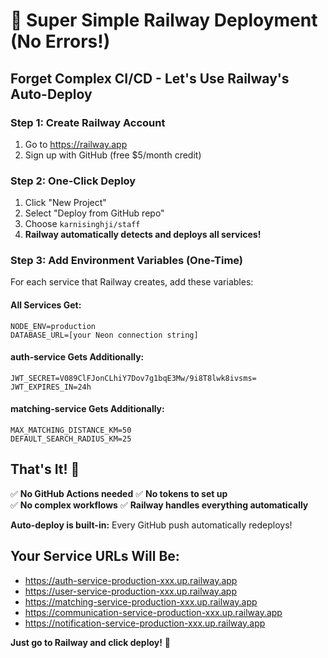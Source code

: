 # 🚀 Super Simple Railway Deployment (No Errors!)

## **Forget Complex CI/CD - Let's Use Railway's Auto-Deploy**

### **Step 1: Create Railway Account**
1. Go to https://railway.app
2. Sign up with GitHub (free $5/month credit)

### **Step 2: One-Click Deploy**
1. Click "New Project"
2. Select "Deploy from GitHub repo" 
3. Choose `karnisinghji/staff`
4. **Railway automatically detects and deploys all services!**

### **Step 3: Add Environment Variables (One-Time)**

For each service that Railway creates, add these variables:

#### **All Services Get:**
```
NODE_ENV=production
DATABASE_URL=[your Neon connection string]
```

#### **auth-service Gets Additionally:**
```
JWT_SECRET=V089ClFJonCLhiY7Dov7g1bqE3Mw/9i8T8lwk8ivsms=
JWT_EXPIRES_IN=24h
```

#### **matching-service Gets Additionally:**
```
MAX_MATCHING_DISTANCE_KM=50
DEFAULT_SEARCH_RADIUS_KM=25
```

## **That's It! 🎉**

✅ **No GitHub Actions needed**
✅ **No tokens to set up**  
✅ **No complex workflows**
✅ **Railway handles everything automatically**

**Auto-deploy is built-in:** Every GitHub push automatically redeploys!

## **Your Service URLs Will Be:**
- https://auth-service-production-xxx.up.railway.app
- https://user-service-production-xxx.up.railway.app  
- https://matching-service-production-xxx.up.railway.app
- https://communication-service-production-xxx.up.railway.app
- https://notification-service-production-xxx.up.railway.app

**Just go to Railway and click deploy!** 🚀